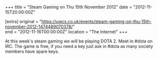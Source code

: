 +++
title = "Steam Gaming on Thu 15th November 2012"
date = "2012-11-15T20:00:00Z"

[extra]
original = "https://uwcs.co.uk/events/steam-gaming-on-thu-15th-november-2012-1474489070378/"    
end = "2012-11-16T00:00:00Z"
location = "The Internet"
+++

At this week's steam gaming we will be playing DOTA 2. Meet in \#dota on IRC. The game is free, if you need a key just ask in \#dota as many society members have spare keys.

